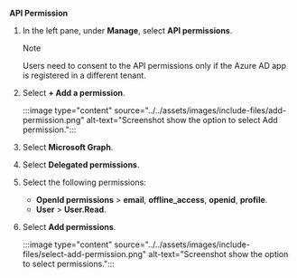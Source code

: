 **API Permission**

1. In the left pane, under **Manage**, select **API permissions**. 

   > [!NOTE]
   > Users need to consent to the API permissions only if the Azure AD app is registered in a different tenant.

1. Select **+ Add a permission**.

   :::image type="content" source="../../assets/images/include-files/add-permission.png" alt-text="Screenshot show the option to select Add permission.":::

1. Select **Microsoft Graph**.

1. Select **Delegated permissions**.

1. Select the following permissions:
    * **OpenId permissions** > **email**, **offline_access**, **openid**, **profile**.
    * **User** > **User.Read**.

1. Select **Add permissions**.

   :::image type="content" source="../../assets/images/include-files/select-add-permission.png" alt-text="Screenshot show the option to select permissions.":::
